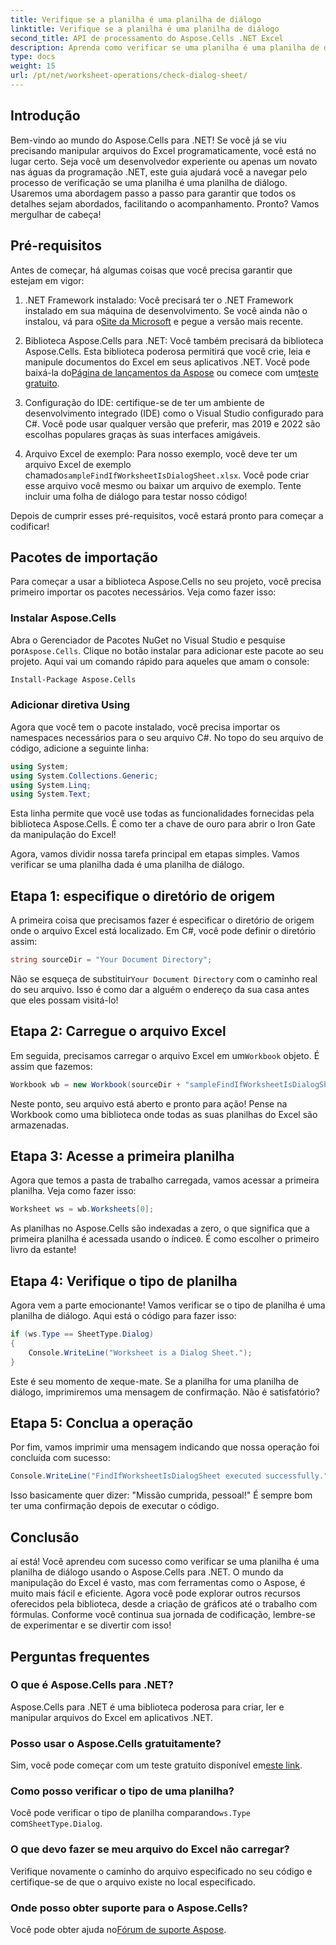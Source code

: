 ```yaml
---
title: Verifique se a planilha é uma planilha de diálogo
linktitle: Verifique se a planilha é uma planilha de diálogo
second_title: API de processamento do Aspose.Cells .NET Excel
description: Aprenda como verificar se uma planilha é uma planilha de diálogo usando o Aspose.Cells para .NET com este tutorial passo a passo.
type: docs
weight: 15
url: /pt/net/worksheet-operations/check-dialog-sheet/
---
```

## Introdução

Bem-vindo ao mundo do Aspose.Cells para .NET! Se você já se viu precisando manipular arquivos do Excel programaticamente, você está no lugar certo. Seja você um desenvolvedor experiente ou apenas um novato nas águas da programação .NET, este guia ajudará você a navegar pelo processo de verificação se uma planilha é uma planilha de diálogo. Usaremos uma abordagem passo a passo para garantir que todos os detalhes sejam abordados, facilitando o acompanhamento. Pronto? Vamos mergulhar de cabeça!

## Pré-requisitos

Antes de começar, há algumas coisas que você precisa garantir que estejam em vigor:

1.  .NET Framework instalado: Você precisará ter o .NET Framework instalado em sua máquina de desenvolvimento. Se você ainda não o instalou, vá para o[Site da Microsoft](https://dotnet.microsoft.com/download) e pegue a versão mais recente.

2.  Biblioteca Aspose.Cells para .NET: Você também precisará da biblioteca Aspose.Cells. Esta biblioteca poderosa permitirá que você crie, leia e manipule documentos do Excel em seus aplicativos .NET. Você pode baixá-la do[Página de lançamentos da Aspose](https://releases.aspose.com/cells/net/) ou comece com um[teste gratuito](https://releases.aspose.com/).

3. Configuração do IDE: certifique-se de ter um ambiente de desenvolvimento integrado (IDE) como o Visual Studio configurado para C#. Você pode usar qualquer versão que preferir, mas 2019 e 2022 são escolhas populares graças às suas interfaces amigáveis.

4.  Arquivo Excel de exemplo: Para nosso exemplo, você deve ter um arquivo Excel de exemplo chamado`sampleFindIfWorksheetIsDialogSheet.xlsx`. Você pode criar esse arquivo você mesmo ou baixar um arquivo de exemplo. Tente incluir uma folha de diálogo para testar nosso código!

Depois de cumprir esses pré-requisitos, você estará pronto para começar a codificar!

## Pacotes de importação

Para começar a usar a biblioteca Aspose.Cells no seu projeto, você precisa primeiro importar os pacotes necessários. Veja como fazer isso:

### Instalar Aspose.Cells

 Abra o Gerenciador de Pacotes NuGet no Visual Studio e pesquise por`Aspose.Cells`. Clique no botão instalar para adicionar este pacote ao seu projeto. Aqui vai um comando rápido para aqueles que amam o console:

```bash
Install-Package Aspose.Cells
```

### Adicionar diretiva Using

Agora que você tem o pacote instalado, você precisa importar os namespaces necessários para o seu arquivo C#. No topo do seu arquivo de código, adicione a seguinte linha:

```csharp
using System;
using System.Collections.Generic;
using System.Linq;
using System.Text;
```

Esta linha permite que você use todas as funcionalidades fornecidas pela biblioteca Aspose.Cells. É como ter a chave de ouro para abrir o Iron Gate da manipulação do Excel!

Agora, vamos dividir nossa tarefa principal em etapas simples. Vamos verificar se uma planilha dada é uma planilha de diálogo. 

## Etapa 1: especifique o diretório de origem

A primeira coisa que precisamos fazer é especificar o diretório de origem onde o arquivo Excel está localizado. Em C#, você pode definir o diretório assim:

```csharp
string sourceDir = "Your Document Directory";
```

 Não se esqueça de substituir`Your Document Directory` com o caminho real do seu arquivo. Isso é como dar a alguém o endereço da sua casa antes que eles possam visitá-lo!

## Etapa 2: Carregue o arquivo Excel

 Em seguida, precisamos carregar o arquivo Excel em um`Workbook` objeto. É assim que fazemos:

```csharp
Workbook wb = new Workbook(sourceDir + "sampleFindIfWorksheetIsDialogSheet.xlsx");
```

Neste ponto, seu arquivo está aberto e pronto para ação! Pense na Workbook como uma biblioteca onde todas as suas planilhas do Excel são armazenadas.

## Etapa 3: Acesse a primeira planilha

Agora que temos a pasta de trabalho carregada, vamos acessar a primeira planilha. Veja como fazer isso:

```csharp
Worksheet ws = wb.Worksheets[0];
```

As planilhas no Aspose.Cells são indexadas a zero, o que significa que a primeira planilha é acessada usando o índice`0`. É como escolher o primeiro livro da estante!

## Etapa 4: Verifique o tipo de planilha

Agora vem a parte emocionante! Vamos verificar se o tipo de planilha é uma planilha de diálogo. Aqui está o código para fazer isso:

```csharp
if (ws.Type == SheetType.Dialog)
{
    Console.WriteLine("Worksheet is a Dialog Sheet.");
}
```

Este é seu momento de xeque-mate. Se a planilha for uma planilha de diálogo, imprimiremos uma mensagem de confirmação. Não é satisfatório?

## Etapa 5: Conclua a operação

Por fim, vamos imprimir uma mensagem indicando que nossa operação foi concluída com sucesso:

```csharp
Console.WriteLine("FindIfWorksheetIsDialogSheet executed successfully.");
```

Isso basicamente quer dizer: "Missão cumprida, pessoal!" É sempre bom ter uma confirmação depois de executar o código.

## Conclusão

aí está! Você aprendeu com sucesso como verificar se uma planilha é uma planilha de diálogo usando o Aspose.Cells para .NET. O mundo da manipulação do Excel é vasto, mas com ferramentas como o Aspose, é muito mais fácil e eficiente. Agora você pode explorar outros recursos oferecidos pela biblioteca, desde a criação de gráficos até o trabalho com fórmulas. Conforme você continua sua jornada de codificação, lembre-se de experimentar e se divertir com isso!

## Perguntas frequentes

### O que é Aspose.Cells para .NET?  
Aspose.Cells para .NET é uma biblioteca poderosa para criar, ler e manipular arquivos do Excel em aplicativos .NET.

### Posso usar o Aspose.Cells gratuitamente?  
 Sim, você pode começar com um teste gratuito disponível em[este link](https://releases.aspose.com/).

### Como posso verificar o tipo de uma planilha?  
 Você pode verificar o tipo de planilha comparando`ws.Type` com`SheetType.Dialog`.

### O que devo fazer se meu arquivo do Excel não carregar?  
Verifique novamente o caminho do arquivo especificado no seu código e certifique-se de que o arquivo existe no local especificado.

### Onde posso obter suporte para o Aspose.Cells?  
 Você pode obter ajuda no[Fórum de suporte Aspose](https://forum.aspose.com/c/cells/9).
